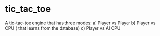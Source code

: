 # tic_tac_toe

A tic-tac-toe engine that has three modes: 
a) Player vs Player
b) Player vs CPU ( that learns from the database)
c) Player vs AI CPU
